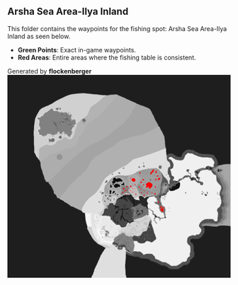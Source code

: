 ## Arsha Sea Area-Ilya Inland
This folder contains the waypoints for the fishing spot: Arsha Sea Area-Ilya Inland as seen below.

- **Green Points**: Exact in-game waypoints.
- **Red Areas**: Entire areas where the fishing table is consistent.

Generated by **flockenberger**
![Arsha Sea Area-Ilya Inland](./Preview.png?raw=true "Arsha Sea Area-Ilya Inland")